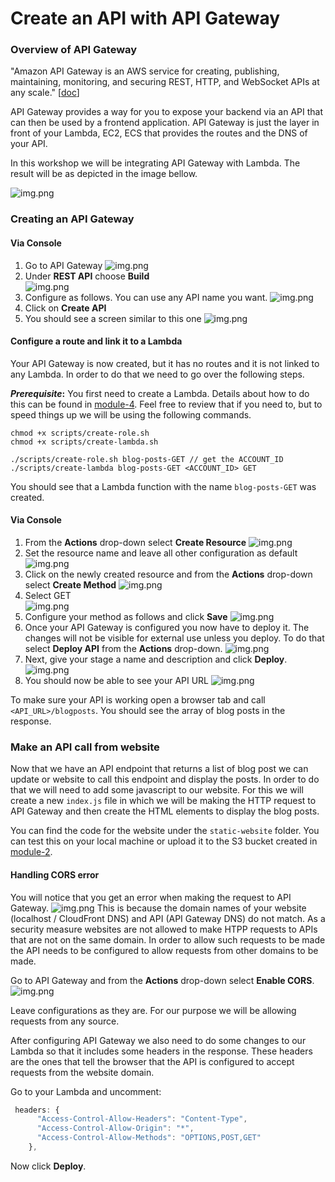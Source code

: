 # Create an API with API Gateway
### Overview of API Gateway
"Amazon API Gateway is an AWS service for creating, publishing, maintaining, monitoring, and securing REST, HTTP, and WebSocket APIs at any scale." [[doc](https://docs.aws.amazon.com/apigateway/latest/developerguide/welcome.html)]

API Gateway provides a way for you to expose your backend via an API that can then be used by a frontend application. API Gateway is just the layer in front of your Lambda, EC2, ECS that provides the routes and the DNS of your API.

In this workshop we will be integrating API Gateway with Lambda. The result will be as depicted in the image bellow.

![img.png](imgs/api-gateway.png)
### Creating an API Gateway

#### Via Console
1. Go to API Gateway
![img.png](imgs/api-gateway-create-start.png)
2. Under **REST API** choose **Build** <br>
![img.png](imgs/api-gateway-create-s1.png)
3. Configure as follows. You can use any API name you want.
![img.png](imgs/api-gateway-create-s2.png)
4. Click on **Create API**
5. You should see a screen similar to this one
![img.png](imgs/api-gateway-empty.png)
#### Configure a route and link it to a Lambda
Your API Gateway is now created, but it has no routes and it is not linked to any Lambda. In order to do that we need to go over the following steps.

**_Prerequisite_:**
You first need to create a Lambda. Details about how to do this can be found in [module-4](../module-4/README.md). Feel free to review that if you need to, but to speed things up we will be using the following commands.
```shell
chmod +x scripts/create-role.sh
chmod +x scripts/create-lambda.sh

./scripts/create-role.sh blog-posts-GET // get the ACCOUNT_ID
./scripts/create-lambda blog-posts-GET <ACCOUNT_ID> GET
```
You should see that a Lambda function with the name `blog-posts-GET` was created.

#### Via Console
1. From the **Actions** drop-down select **Create Resource**
![img.png](imgs/resource-start.png)
2. Set the resource name and leave all other configuration as default
![img.png](imgs/resource-s1.png)
3. Click on the newly created resource and from the **Actions** drop-down select **Create Method**
![img.png](imgs/method-start.png)
4. Select GET <br>
![img.png](imgs/method-s1.png)
5. Configure your method as follows and click **Save**
![img.png](imgs/method-s2.png)
6. Once your API Gateway is configured you now have to deploy it. The changes will not be visible for external use unless you deploy. To do that select **Deploy API** from the **Actions** drop-down.
![img.png](imgs/deploy-start.png)
7. Next, give your stage a name and description and click **Deploy**.
![img.png](imgs/deploy-s1.png)
8. You should now be able to see your API URL
![img.png](imgs/api-url.png)

To make sure your API is working open a browser tab and call `<API_URL>/blogposts`. You should see the array of blog posts in the response.
### Make an API call from website
Now that we have an API endpoint that returns a list of blog post we can update or website to call this endpoint and display the posts. In order to do that we will need to add some javascript to our website. For this we will create a new `index.js` file in which we will be making the HTTP request to API Gateway and then create the HTML elements to display the blog posts.

You can find the code for the website under the `static-website` folder. You can test this on your local machine or upload it to the S3 bucket created in [module-2](../module-2).

#### Handling CORS error
You will notice that you get an error when making the request to API Gateway.
![img.png](imgs/cors-error.png)
This is because the domain names of your website (localhost / CloudFront DNS) and API (API Gateway DNS) do not match. As a security measure websites are not allowed to make HTPP requests to APIs that are not on the same domain. In order to allow such requests to be made the API needs to be configured to allow requests from other domains to be made.

Go to API Gateway and from the **Actions** drop-down select **Enable CORS**.
![img.png](imgs/api-gatway-enable-cors.png)

Leave configurations as they are. For our purpose we will be allowing requests from any source.

After configuring API Gateway we also need to do some changes to our Lambda so that it includes some headers in the response. These headers are the ones that tell the browser that the API is configured to accept requests from the website domain.

Go to your Lambda and uncomment:
```javascript
 headers: {
      "Access-Control-Allow-Headers": "Content-Type",
      "Access-Control-Allow-Origin": "*",
      "Access-Control-Allow-Methods": "OPTIONS,POST,GET"
    },
```
Now click **Deploy**.
